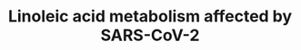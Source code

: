 ---
annotations:
- id: PW:0000010
  parent: classic metabolic pathway
  type: Pathway Ontology
  value: lipid metabolic pathway
- id: DOID:2945
  parent: disease by infectious agent
  type: Disease Ontology
  value: severe acute respiratory syndrome
- id: DOID:0080599
  parent: disease by infectious agent
  type: Disease Ontology
  value: Coronavirus infectious disease
authors:
- Egonw
- Conroy lipids
- Evelo
- Fehrhart
- Mkutmon
- DeSl
- Eweitz
- CedricPluis
- Liekevandenbogaart
- BramMennen
description: Lipid metabolism alternations that are related to infection by corona
  viruses. The information comes from the Yan et al. in 2019 in the bibliography,
  particularly Figure 5. That paper uses the HCoV-229E virus as a model. Note that
  that is different from the virus that causes the 2020 pandemic SARS-CoV-2. Fig 5
  is in turn taken from https://www.kegg.jp/kegg-bin/show_pathway?map00591, which
  is a very simplified pathway, omitting several steps. The paper mentions that after
  virus infection many of the metabolites in his figure are increased in concentration.
  Interestingly, exogenous supplement of LA or AA in HCoV-229E-infected cells significantly
  suppressed HCoV-229E virus replication and this also happened in MERS-CoV.
last-edited: 2022-02-23
ndex: eaf80bdf-8b6e-11eb-9e72-0ac135e8bacf
organisms:
- Homo sapiens
redirect_from:
- /index.php/Pathway:WP4853
- /instance/WP4853
- /instance/WP4853_rr124602
revision: r124602
schema-jsonld:
- '@context': https://schema.org/
  '@id': https://wikipathways.github.io/pathways/WP4853.html
  '@type': Dataset
  creator:
    '@type': Organization
    name: WikiPathways
  description: Lipid metabolism alternations that are related to infection by corona
    viruses. The information comes from the Yan et al. in 2019 in the bibliography,
    particularly Figure 5. That paper uses the HCoV-229E virus as a model. Note that
    that is different from the virus that causes the 2020 pandemic SARS-CoV-2. Fig
    5 is in turn taken from https://www.kegg.jp/kegg-bin/show_pathway?map00591, which
    is a very simplified pathway, omitting several steps. The paper mentions that
    after virus infection many of the metabolites in his figure are increased in concentration.
    Interestingly, exogenous supplement of LA or AA in HCoV-229E-infected cells significantly
    suppressed HCoV-229E virus replication and this also happened in MERS-CoV.
  keywords:
  - ACE2
  - ACOT2
  - Arachidonic acid
  - Arachidonoyl-CoA
  - CoA(18:2(9Z,12Z))
  - CoA(18:3(6Z,9Z,12Z))
  - CoA(20:3(8Z,11Z,14Z))
  - Cytosolic Phospholipase A2(cPLA2)
  - ELOVL2
  - ELOVL5
  - FADS1
  - FADS2
  - Glycerophospholipids
  - Linoleoyl-CoAdesaturase
  - LysoPC16:0
  - Omega-3
  - Omega-6
  - bishomo-gamma-linolenic acid
  - envelopeprotein E
  - gamma-linolenic acid
  - linoleic acid
  - membraneglycoprotein M
  - nucleocapsidprotein N
  - oleic acid
  - palmitic acid
  - stearic acid
  - surfaceglycoprotein S
  license: CC0
  name: Linoleic acid metabolism affected by SARS-CoV-2
seo: CreativeWork
title: Linoleic acid metabolism affected by SARS-CoV-2
wpid: WP4853
---
